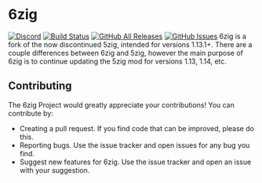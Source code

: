 # 6zig
[![Discord](https://discordapp.com/api/guilds/277976788163100672/embed.png?style=shield)](https://discord.gg/uwkA8WQ)
[![Build Status](https://travis-ci.org/5zig-reborn/The-5zig-Mod.svg?branch=master)](https://travis-ci.org/6zig/6zig)
[![GitHub All Releases](https://img.shields.io/github/downloads/6zig/6zig/total.svg)](https://github.com/6zig/6zig/releases/latest)
[![GitHub Issues](https://img.shields.io/github/issues/6zig/6zig/total.svg)](https://github.com/6zig/6zig/issues/open)
6zig is a fork of the now discontinued 5zig, intended for versions 1.13.1+. There are a couple differences between 6zig and 5zig, however the main purpose of 6zig is to continue updating the 5zig mod for versions 1.13, 1.14, etc.

## Contributing
The 6zig Project would greatly appreciate your contributions! You can contribute by:
* Creating a pull request. If you find code that can be improved, please do this.
* Reporting bugs. Use the issue tracker and open issues for any bug you find.
* Suggest new features for 6zig. Use the issue tracker and open an issue with your suggestion.
